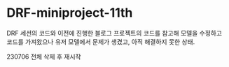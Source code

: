 # DRF-miniproject-11th

DRF 세션의 코드와 이전에 진행한 블로그 프로젝트의 코드를 참고해
모델을 수정하고 코드를 가져왔으나 유저 모델에서 문제가 생겼고, 아직 해결하지 못한 상태.

230706 전체 삭제 후 재시작